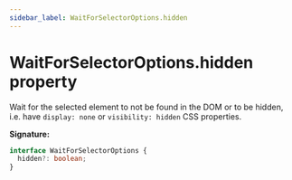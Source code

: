 ```yaml
---
sidebar_label: WaitForSelectorOptions.hidden
---
```


# WaitForSelectorOptions.hidden property

Wait for the selected element to not be found in the DOM or to be hidden, i.e. have `display: none` or `visibility: hidden` CSS properties.

**Signature:**

```typescript
interface WaitForSelectorOptions {
  hidden?: boolean;
}
```
